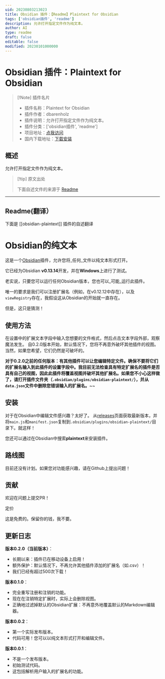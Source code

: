 ```yaml
---
uid: 20230803213023
title: Obsidian 插件：【Readme】Plaintext for Obsidian
tags: ['obsidian插件', 'readme']
description: 允许打开指定文件作为纯文本。
author: AI
type: readme
draft: false
editable: false
modified: 20230101000000
---
```


# Obsidian 插件：Plaintext for Obsidian

> [!Note] 插件名片
> - 插件名称：Plaintext for Obsidian
> - 插件作者：dbarenholz
> - 插件说明：允许打开指定文件作为纯文本。
> - 插件分类：['obsidian插件', 'readme']
> - 项目地址：[点我访问](https://github.com/dbarenholz/obsidian-plaintext)
> - 国内下载地址：[下载安装](https://pkmer.cn/products/plugin/pluginMarket/?obsidian-plaintext)

## 概述

允许打开指定文件作为纯文本。



> [!tip] 原文出处
> 
>下面自述文件的来源于 [Readme](https://ghproxy.net/https://raw.githubusercontent.com/dbarenholz/obsidian-plaintext/master/README.md)
> 

---

## Readme(翻译）

下面是 [[obsidian-plaintext]] 插件的自述翻译



# Obsidian的纯文本



这是一个[Obsidian](https://obsidian.md)插件，允许您将_任何_文件以纯文本形式打开。

它已经为Obsidian **v0.13.14**开发，并在**Windows**上进行了测试。



老实说，只要您可以运行任何Obsidian版本，您也可以_可能_运行此插件。

唯一的要求是我们可以注册扩展名（例如，在v0.12.12中存在），以及`viewRegistry`存在，我假设这从Obsidian的开始就一直存在。

但是，这只是猜测！

## 使用方法

在设置中的扩展文本字段中输入您想要的文件格式，然后点击文本字段外部，观察魔法发生。
自0.2.0版本开始，默认情况下，您将不再意外破坏其他插件的视图。当然，如果您希望，它们仍然是可破坏的。

**对于0.2.0之前的任何版本：有其他插件可以让您编辑特定文件。确保不要将它们的扩展名输入到此插件的设置字段中。我目前无法检查具有特定扩展名的插件是否具有自己的视图，因此此插件将覆盖视图并破坏其他扩展名。如果您不小心这样做了，请打开插件文件夹（`.obsidian/plugins/obsidian-plaintext/`），并从`data.json`文件中删除您错误输入的扩展名。**~~

## 安装

对于在Obsidian中编辑文件感兴趣？太好了。
从[releases](#)页面获取最新版本，并将`main.js`和`manifest.json`复制到`.obsidian/plugins/obsidian-plaintext/`目录下。就这样！

您还可以通过在Obsidian中搜索**plaintext**来安装插件。

## 路线图

目前还没有计划。如果您对功能感兴趣，请在Github上提出问题！

## 贡献

欢迎在问题上提交PR！

定价

这是免费的。保留你的钱，我不要。

## 更新日志

**版本0.2.0（当前版本）**：

- 长期以来：插件已在移动设备上启用！
- 额外保护：默认情况下，不再允许其他插件添加的扩展名（如.csv）！
- 我们已经有超过500次下载！

**版本0.1.0**：

- 完全重写注册和注销的功能。
- 现在在注销特定扩展时，实际上会删除视图。
- 正确地过滤掉默认的Obsidian扩展：不再意外地覆盖默认的Markdown编辑器。

**版本0.0.2**：

- 第一个实际发布版本。
- 代码可用！您可以以纯文本形式打开和编辑文件。

**版本0.0.1**：

- 不是一个发布版本。
- 初始测试代码。
- 这包括解析用户输入的扩展名的功能。



